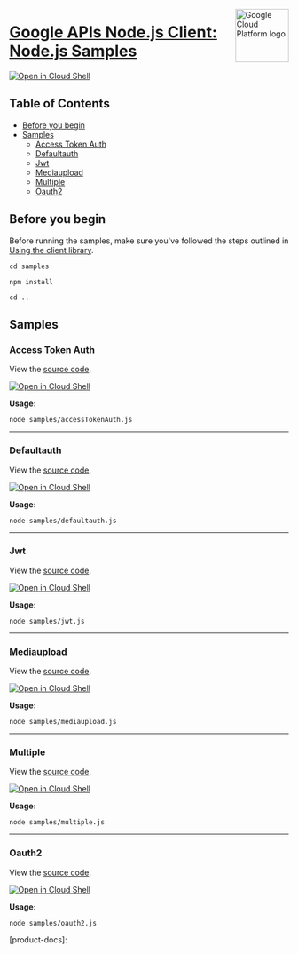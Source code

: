 [//]: # "This README.md file is auto-generated, all changes to this file will be lost."
[//]: # "To regenerate it, use `python -m synthtool`."
<img src="https://avatars2.githubusercontent.com/u/2810941?v=3&s=96" alt="Google Cloud Platform logo" title="Google Cloud Platform" align="right" height="96" width="96"/>

# [Google APIs Node.js Client: Node.js Samples](https://github.com/googleapis/google-api-nodejs-client)

[![Open in Cloud Shell][shell_img]][shell_link]



## Table of Contents

* [Before you begin](#before-you-begin)
* [Samples](#samples)
  * [Access Token Auth](#access-token-auth)
  * [Defaultauth](#defaultauth)
  * [Jwt](#jwt)
  * [Mediaupload](#mediaupload)
  * [Multiple](#multiple)
  * [Oauth2](#oauth2)

## Before you begin

Before running the samples, make sure you've followed the steps outlined in
[Using the client library](https://github.com/googleapis/google-api-nodejs-client#using-the-client-library).

`cd samples`

`npm install`

`cd ..`

## Samples



### Access Token Auth

View the [source code](https://github.com/googleapis/google-api-nodejs-client/blob/master/samples/accessTokenAuth.js).

[![Open in Cloud Shell][shell_img]](https://console.cloud.google.com/cloudshell/open?git_repo=https://github.com/googleapis/google-api-nodejs-client&page=editor&open_in_editor=samples/accessTokenAuth.js,samples/README.md)

__Usage:__


`node samples/accessTokenAuth.js`


-----




### Defaultauth

View the [source code](https://github.com/googleapis/google-api-nodejs-client/blob/master/samples/defaultauth.js).

[![Open in Cloud Shell][shell_img]](https://console.cloud.google.com/cloudshell/open?git_repo=https://github.com/googleapis/google-api-nodejs-client&page=editor&open_in_editor=samples/defaultauth.js,samples/README.md)

__Usage:__


`node samples/defaultauth.js`


-----




### Jwt

View the [source code](https://github.com/googleapis/google-api-nodejs-client/blob/master/samples/jwt.js).

[![Open in Cloud Shell][shell_img]](https://console.cloud.google.com/cloudshell/open?git_repo=https://github.com/googleapis/google-api-nodejs-client&page=editor&open_in_editor=samples/jwt.js,samples/README.md)

__Usage:__


`node samples/jwt.js`


-----




### Mediaupload

View the [source code](https://github.com/googleapis/google-api-nodejs-client/blob/master/samples/mediaupload.js).

[![Open in Cloud Shell][shell_img]](https://console.cloud.google.com/cloudshell/open?git_repo=https://github.com/googleapis/google-api-nodejs-client&page=editor&open_in_editor=samples/mediaupload.js,samples/README.md)

__Usage:__


`node samples/mediaupload.js`


-----




### Multiple

View the [source code](https://github.com/googleapis/google-api-nodejs-client/blob/master/samples/multiple.js).

[![Open in Cloud Shell][shell_img]](https://console.cloud.google.com/cloudshell/open?git_repo=https://github.com/googleapis/google-api-nodejs-client&page=editor&open_in_editor=samples/multiple.js,samples/README.md)

__Usage:__


`node samples/multiple.js`


-----




### Oauth2

View the [source code](https://github.com/googleapis/google-api-nodejs-client/blob/master/samples/oauth2.js).

[![Open in Cloud Shell][shell_img]](https://console.cloud.google.com/cloudshell/open?git_repo=https://github.com/googleapis/google-api-nodejs-client&page=editor&open_in_editor=samples/oauth2.js,samples/README.md)

__Usage:__


`node samples/oauth2.js`






[shell_img]: https://gstatic.com/cloudssh/images/open-btn.png
[shell_link]: https://console.cloud.google.com/cloudshell/open?git_repo=https://github.com/googleapis/google-api-nodejs-client&page=editor&open_in_editor=samples/README.md
[product-docs]: 
